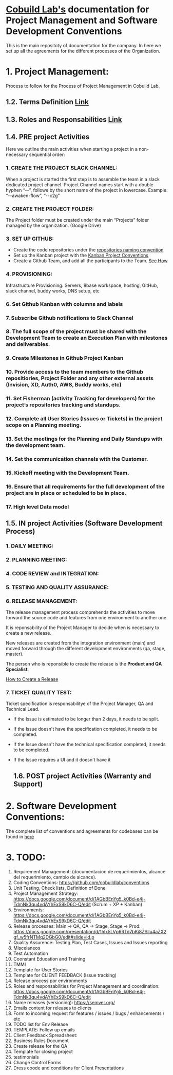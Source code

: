 # [Cobuild Lab's](https://cobuildlab.com) documentation for Project Management and Software Development Conventions

This is the main repositoty of documentation for the company. In here we set up all the agreements for the different processes of the Organization.

# 1. Project Management:

Process to follow for the Process of Project Management in Cobuild Lab.

  ## 1.2. Terms Definition [Link](/terms.md)

  ## 1.3. Roles and Responsabilities [Link](/roles.md)

  ## 1.4. PRE project Activities

Here we outline the main activities when starting a project in a non-necessary sequential order:

### 1. CREATE THE PROJECT SLACK CHANNEL: 

When a project is started the first step is to assemble the team in a slack dedicated project channel. Project Channel names start with a double hyphen “--”, followe by the short name of the project in lowercase. Example: “--awaken-flow”, “--c2g”

### 2. CREATE THE PROJECT FOLDER: 

The Project folder must be created under the main “Projects” folder managed by the organization. (Google Drive)

### 3. SET UP GITHUB: 

- Create the code repositories under the [repositories naming convention](/conventions/repository-name.md)
- Set up the Kanban project with the [Kanban Project Conventions](/conventions/github-project-kanban.md)
- Create a Github Team, and add all the participants to the Team. [See How](/how-tos/github-team-management.md)
 
### 4. PROVISIONING: 

Infrastructure Provisioning: Servers, 8base workspace, hosting, GitHub, slack channel, buddy works, DNS setup, etc

### 6. Set Github Kanban with columns and labels
### 7. Subscribe Github notifications to Slack Channel
### 8. The full scope of the project must be shared with the Development Team to create an Execution Plan with milestones and deliverables.
### 9. Create Milestones in Github Project Kanban
### 10. Provide access to the team members to the Github repositiories, Project Folder and any other external assets (Invision, XD, Auth0, AWS, Buddy works, etc)
### 11. Set Fisherman (activity Tracking for developers) for the project’s repositories tracking and standups.
### 12. Complete all User Stories (Issues or Tickets) in the project scope on a Planning meeting.
### 13. Set the meetings for the Planning and Daily Standups with the development team.
### 14. Set the communication channels with the Customer.
### 15. Kickoff meeting with the Development Team.
### 16. Ensure that all requirements for the full development of the project are in place or scheduled to be in place. 
### 17. High level Data model 

  ## 1.5. IN project Activities (Software Development Process)
  
### 1. DAILY MEETING:
### 2. PLANNING MEETING:
### 4. CODE REVIEW and INTEGRATION:
### 5. TESTING AND QUALITY ASSURANCE:
### 6. RELEASE MANAGEMENT:

The release management process comprehends the activities to move forward the source code and features from one environment to another one.

It is reponsability of the Project Manager to decide when is necessary to create a new release.

New releases are created from the integration environment (main) and moved forward through the different development environments (qa, stage, master).

The person who is reponsible to create the release is the **Product and QA Specialist**.

[How to Create a Release](/how-tos/create-a-release.md)


### 7. TICKET QUALITY TEST:

Ticket specification is responsabilitye of the Project Manager, QA and Technical Lead.

- If the Issue is estimated to be longer than 2 days, it needs to be split.
- If the Issue doesn't have the specification completed, it needs to be completed.
- If the Issue doesn't have the technical specification completed, it needs to be completed.
- If the Issue requires a UI and it doesn't have it 





  ## 1.6. POST project Activities (Warranty and Support)

# 2. Software Development Conventions:

The complete list of conventions and agreements for codebases can be found in [here](https://github.com/cobuildlab/conventions)

# 3. TODO: 

1. Requirement Management: (documentacion de requerimientos, alcance del requerimiento, cambio de alcance).
1. Coding Conventions: https://github.com/cobuildlab/conventions
1. Unit Testing, Check lists, Definition of Done
1. Project Management Strategy: https://docs.google.com/document/d/1AGbBEnYg5_k0Bd-e4j-TdmNk3qu4vdAYhExS9kD6C-Q/edit (Scrum + XP + Kanban)
1. Environments: https://docs.google.com/document/d/1AGbBEnYg5_k0Bd-e4j-TdmNk3qu4vdAYhExS9kD6C-Q/edit 
1. Release processes: Main -> QA, QA -> Stage, Stage -> Prod: https://docs.google.com/presentation/d/1hIx5LVp6RTd7bKj8ZSllu4aZX2gf_w5frNTMq2DGbG0/edit#slide=id.p
1. Quality Assurence: Testing Plan, Test Cases, Issues and Issues reporting
1. Miscelaneos
1. Test Automation
1. Coonstant Education and Training
1. TMMI
2. Template for User Stories
3. Template for CLIENT FEEDBACK (Issue tracking)
4. Release process por environments
5. Roles and responsabilities for Project Management and coordination: https://docs.google.com/document/d/1AGbBEnYg5_k0Bd-e4j-TdmNk3qu4vdAYhExS9kD6C-Q/edit
6. Name releases (versioning): https://semver.org/
7. Emails content for releases to clients
8. Form to incoming request for features / issues / bugs / enhancements / etc
9. TODO list for Env Release
10. TEMPLATE: Follow up emails
11. Client Feedback Spreadsheet:
12. Business Rules Document
13. Create release for the QA
14. Template for closing project
15. testimonials
16. Change Control Forms
17. Dress coode and conditions for Client Presentations






  
